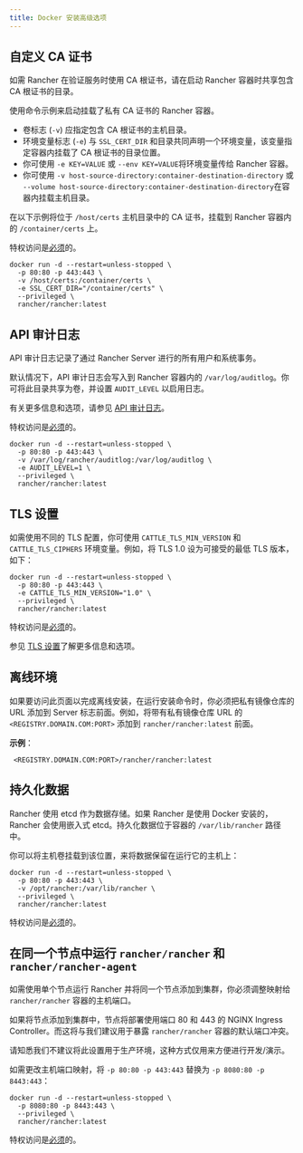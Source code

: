 ```yaml
---
title: Docker 安装高级选项
---
```


## 自定义 CA 证书

如需 Rancher 在验证服务时使用 CA 根证书，请在启动 Rancher 容器时共享包含 CA 根证书的目录。

使用命令示例来启动挂载了私有 CA 证书的 Rancher 容器。

- 卷标志 (`-v`) 应指定包含 CA 根证书的主机目录。
- 环境变量标志 (`-e`) 与 `SSL_CERT_DIR` 和目录共同声明一个环境变量，该变量指定容器内挂载了 CA 根证书的目录位置。
- 你可使用 `-e KEY=VALUE` 或 `--env KEY=VALUE`将环境变量传给 Rancher 容器。
- 你可使用 `-v host-source-directory:container-destination-directory` 或 `--volume host-source-directory:container-destination-directory`在容器内挂载主机目录。

在以下示例将位于 `/host/certs` 主机目录中的 CA 证书，挂载到 Rancher 容器内的 `/container/certs` 上。

特权访问是[必须](../../getting-started/installation-and-upgrade/other-installation-methods/rancher-on-a-single-node-with-docker/rancher-on-a-single-node-with-docker.md#rancher-特权访问)的。

```
docker run -d --restart=unless-stopped \
  -p 80:80 -p 443:443 \
  -v /host/certs:/container/certs \
  -e SSL_CERT_DIR="/container/certs" \
  --privileged \
  rancher/rancher:latest
```

## API 审计日志

API 审计日志记录了通过 Rancher Server 进行的所有用户和系统事务。

默认情况下，API 审计日志会写入到 Rancher 容器内的 `/var/log/auditlog`。你可将此目录共享为卷，并设置 `AUDIT_LEVEL` 以启用日志。

有关更多信息和选项，请参见 [API 审计日志](../../how-to-guides/advanced-user-guides/enable-api-audit-log.md)。

特权访问是[必须](../../getting-started/installation-and-upgrade/other-installation-methods/rancher-on-a-single-node-with-docker/rancher-on-a-single-node-with-docker.md#rancher-特权访问)的。

```
docker run -d --restart=unless-stopped \
  -p 80:80 -p 443:443 \
  -v /var/log/rancher/auditlog:/var/log/auditlog \
  -e AUDIT_LEVEL=1 \
  --privileged \
  rancher/rancher:latest
```

## TLS 设置

如需使用不同的 TLS 配置，你可使用 `CATTLE_TLS_MIN_VERSION` 和 `CATTLE_TLS_CIPHERS` 环境变量。例如，将 TLS 1.0 设为可接受的最低 TLS 版本，如下：

```
docker run -d --restart=unless-stopped \
  -p 80:80 -p 443:443 \
  -e CATTLE_TLS_MIN_VERSION="1.0" \
  --privileged \
  rancher/rancher:latest
```

特权访问是[必须](../../getting-started/installation-and-upgrade/other-installation-methods/rancher-on-a-single-node-with-docker/rancher-on-a-single-node-with-docker.md#rancher-特权访问)的。

参见 [TLS 设置](../../getting-started/installation-and-upgrade/installation-references/tls-settings.md)了解更多信息和选项。

## 离线环境

如果要访问此页面以完成离线安装，在运行安装命令时，你必须把私有镜像仓库的 URL 添加到 Server 标志前面。例如，将带有私有镜像仓库 URL 的 `<REGISTRY.DOMAIN.COM:PORT>` 添加到 `rancher/rancher:latest` 前面。

**示例**：

     <REGISTRY.DOMAIN.COM:PORT>/rancher/rancher:latest

## 持久化数据

Rancher 使用 etcd 作为数据存储。如果 Rancher 是使用 Docker 安装的，Rancher 会使用嵌入式 etcd。持久化数据位于容器的 `/var/lib/rancher` 路径中。

你可以将主机卷挂载到该位置，来将数据保留在运行它的主机上：

```
docker run -d --restart=unless-stopped \
  -p 80:80 -p 443:443 \
  -v /opt/rancher:/var/lib/rancher \
  --privileged \
  rancher/rancher:latest
```

特权访问是[必须](../../getting-started/installation-and-upgrade/other-installation-methods/rancher-on-a-single-node-with-docker/rancher-on-a-single-node-with-docker.md#rancher-特权访问)的。

## 在同一个节点中运行 `rancher/rancher` 和 `rancher/rancher-agent`

如需使用单个节点运行 Rancher 并将同一个节点添加到集群，你必须调整映射给 `rancher/rancher` 容器的主机端口。

如果将节点添加到集群中，节点将部署使用端口 80 和 443 的 NGINX Ingress Controller。而这将与我们建议用于暴露 `rancher/rancher` 容器的默认端口冲突。

请知悉我们不建议将此设置用于生产环境，这种方式仅用来方便进行开发/演示。

如需更改主机端口映射，将 `-p 80:80 -p 443:443` 替换为 `-p 8080:80 -p 8443:443`：

```
docker run -d --restart=unless-stopped \
  -p 8080:80 -p 8443:443 \
  --privileged \
  rancher/rancher:latest
```

特权访问是[必须](../../getting-started/installation-and-upgrade/other-installation-methods/rancher-on-a-single-node-with-docker/rancher-on-a-single-node-with-docker.md#rancher-特权访问)的。
